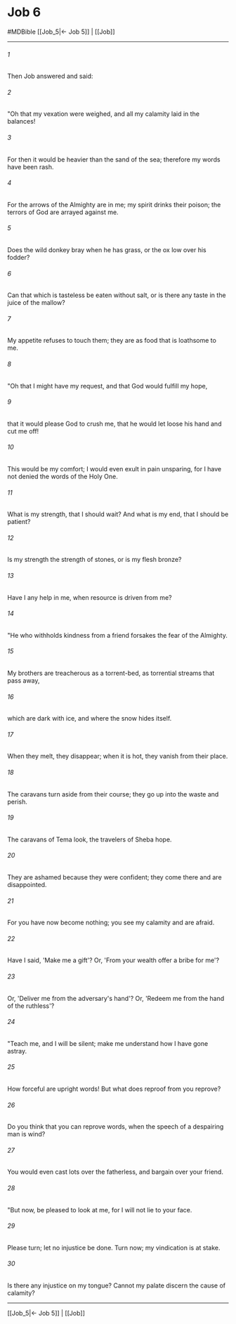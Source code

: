 # Job 6
#MDBible
[[Job_5|← Job 5]] | [[Job]]

***

###### 1 

Then Job answered and said: 

###### 2 

"Oh that my vexation were weighed, and all my calamity laid in the balances! 

###### 3 

For then it would be heavier than the sand of the sea; therefore my words have been rash. 

###### 4 

For the arrows of the Almighty are in me; my spirit drinks their poison; the terrors of God are arrayed against me. 

###### 5 

Does the wild donkey bray when he has grass, or the ox low over his fodder? 

###### 6 

Can that which is tasteless be eaten without salt, or is there any taste in the juice of the mallow? 

###### 7 

My appetite refuses to touch them; they are as food that is loathsome to me. 

###### 8 

"Oh that I might have my request, and that God would fulfill my hope, 

###### 9 

that it would please God to crush me, that he would let loose his hand and cut me off! 

###### 10 

This would be my comfort; I would even exult in pain unsparing, for I have not denied the words of the Holy One. 

###### 11 

What is my strength, that I should wait? And what is my end, that I should be patient? 

###### 12 

Is my strength the strength of stones, or is my flesh bronze? 

###### 13 

Have I any help in me, when resource is driven from me? 

###### 14 

"He who withholds kindness from a friend forsakes the fear of the Almighty. 

###### 15 

My brothers are treacherous as a torrent-bed, as torrential streams that pass away, 

###### 16 

which are dark with ice, and where the snow hides itself. 

###### 17 

When they melt, they disappear; when it is hot, they vanish from their place. 

###### 18 

The caravans turn aside from their course; they go up into the waste and perish. 

###### 19 

The caravans of Tema look, the travelers of Sheba hope. 

###### 20 

They are ashamed because they were confident; they come there and are disappointed. 

###### 21 

For you have now become nothing; you see my calamity and are afraid. 

###### 22 

Have I said, 'Make me a gift'? Or, 'From your wealth offer a bribe for me'? 

###### 23 

Or, 'Deliver me from the adversary's hand'? Or, 'Redeem me from the hand of the ruthless'? 

###### 24 

"Teach me, and I will be silent; make me understand how I have gone astray. 

###### 25 

How forceful are upright words! But what does reproof from you reprove? 

###### 26 

Do you think that you can reprove words, when the speech of a despairing man is wind? 

###### 27 

You would even cast lots over the fatherless, and bargain over your friend. 

###### 28 

"But now, be pleased to look at me, for I will not lie to your face. 

###### 29 

Please turn; let no injustice be done. Turn now; my vindication is at stake. 

###### 30 

Is there any injustice on my tongue? Cannot my palate discern the cause of calamity? 

***

[[Job_5|← Job 5]] | [[Job]]
